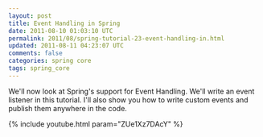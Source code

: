 ```yaml
---           
layout: post
title: Event Handling in Spring
date: 2011-08-10 01:03:10 UTC
permalink: 2011/08/spring-tutorial-23-event-handling-in.html
updated: 2011-08-11 04:23:07 UTC
comments: false
categories: spring core
tags: spring_core
---
```


We'll now look at Spring's support for Event Handling. We'll write an event listener in this tutorial. I'll also show you how to write custom events and publish them anywhere in the code.

{% include youtube.html param="ZUe1Xz7DAcY" %}